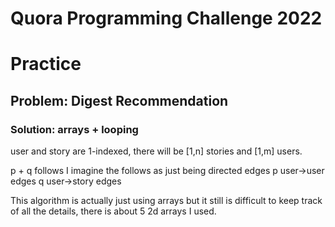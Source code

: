# Quora Programming Challenge 2022

# Practice 

## Problem: Digest Recommendation

### Solution: arrays + looping

user and story are 1-indexed, there will be [1,n] stories
and [1,m] users.

p + q follows 
I imagine the follows as just being directed edges
p user->user edges
q user->story edges

This algorithm is actually just using arrays but it still 
is difficult to keep track of all the details, there is 
about 5 2d arrays I used. 

